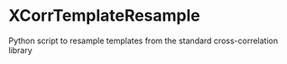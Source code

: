# XCorrTemplateResample
Python script to resample templates from the standard cross-correlation library
